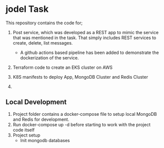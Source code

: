 # jodel Task

This repository contains the code for;
1. Post service, which was developed as a REST app to mimic the service that was mentioned in the task. That simply includes REST services to create, delete, list messages.
    * A github actions based pipeline has been added to demonstrate the dockerization of the service. 

2. Terraform code to create an EKS cluster on AWS

3. K8S manifests to deploy App, MongoDB Cluster and Redis Cluster

4. 


## Local Development
1. Project folder contains a docker-compose file to setup local MongoDB and Redis for development. 
2. Run docker-compose up -d before starting to work with the project code itself
3. Project setup
    * Init mongodb databases